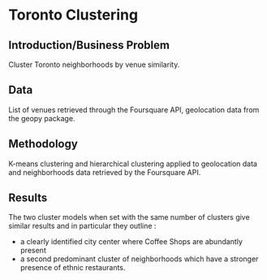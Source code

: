 # Toronto Clustering

## Introduction/Business Problem
Cluster Toronto neighborhoods by venue similarity.

## Data
List of venues retrieved through the Foursquare API, geolocation data from the geopy package.

## Methodology 
K-means clustering and hierarchical clustering applied to geolocation data and neighborhoods data retrieved by the Foursquare API.

## Results
The two cluster models when set with the same number of clusters give similar results and in particular they outline : 
- a clearly identified city center where Coffee Shops are abundantly present
- a second predominant cluster of neighborhoods which have a stronger presence of ethnic restaurants.

